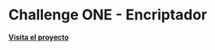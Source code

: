 <h1>Challenge ONE - Encriptador</h1>

<a href="https://amatojoaquin.github.io/encriptador/"><strong>Visita el proyecto</strong></a>
